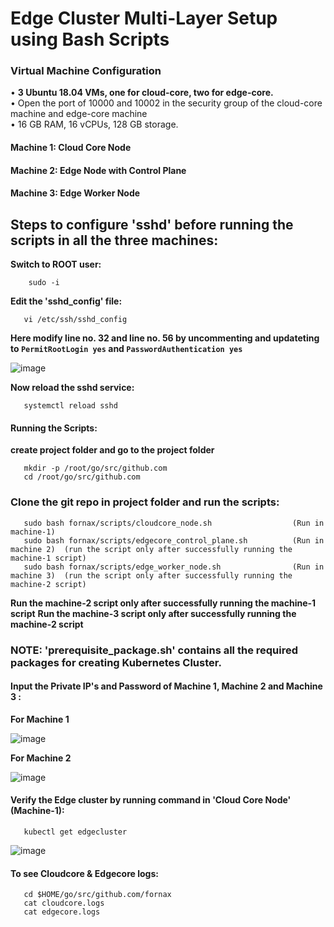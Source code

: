 # Edge Cluster Multi-Layer Setup using Bash Scripts  



### Virtual Machine Configuration 



•	**3 Ubuntu 18.04 VMs, one for cloud-core, two for edge-core.**   
•	Open the port of 10000 and 10002 in the security group of the cloud-core machine and edge-core machine   
•	16 GB RAM, 16 vCPUs, 128 GB storage.    

####     Machine 1: Cloud Core Node 
####     Machine 2: Edge Node with Control Plane 
####     Machine 3: Edge Worker Node


## Steps to configure 'sshd' before running the scripts in all the three machines:

**Switch to ROOT user:**
        
        sudo -i
        
**Edit the 'sshd_config' file:**

       vi /etc/ssh/sshd_config
       
       
**Here modify line no. 32 and line no. 56 by uncommenting and updateting to `PermitRootLogin yes` and `PasswordAuthentication yes`**



   ![image](https://user-images.githubusercontent.com/95343388/152476470-8fb9d893-23bb-4666-84fc-7996f6d132a7.png)
   
   
   

**Now reload the sshd service:**
     
     
       systemctl reload sshd

   
#### Running the Scripts:


**create project folder and go to the project folder**

       mkdir -p /root/go/src/github.com
       cd /root/go/src/github.com
       
### Clone the git repo in project folder and run the scripts:


       sudo bash fornax/scripts/cloudcore_node.sh                  (Run in machine-1)
       sudo bash fornax/scripts/edgecore_control_plane.sh          (Run in machine 2)  (run the script only after successfully running the machine-1 script)
       sudo bash fornax/scripts/edge_worker_node.sh                (Run in machine 3)  (run the script only after successfully running the machine-2 script)
       
       
**Run the machine-2 script only after successfully running the machine-1 script**
**Run the machine-3 script only after successfully running the machine-2 script**


### NOTE: 'prerequisite_package.sh' contains all the required packages for creating Kubernetes Cluster.
          


#### Input the Private IP's and Password of Machine 1, Machine 2 and Machine 3 :


 **For Machine 1**
       
   ![image](https://user-images.githubusercontent.com/95343388/152158030-2d2a26e9-71e9-4abd-8f04-0330424a32f6.png)

   
 **For Machine 2**
 
 
   ![image](https://user-images.githubusercontent.com/95343388/152291760-fffbe61f-3158-4f3f-b225-e805c608849c.png)

   

#### Verify the Edge cluster by running command in 'Cloud Core Node' (Machine-1):


       kubectl get edgecluster
       
       
       
  ![image](https://user-images.githubusercontent.com/95343388/152162045-d6143680-14eb-470c-89c6-6f4a21e54414.png)

           
           
           
#### To see Cloudcore & Edgecore logs:

       cd $HOME/go/src/github.com/fornax
       cat cloudcore.logs
       cat edgecore.logs
